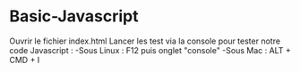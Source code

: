 # Basic-Javascript

Ouvrir le fichier index.html
Lancer les test via la console pour tester notre code Javascript :
-Sous Linux : F12 puis onglet "console"
-Sous Mac : ALT + CMD + I 
